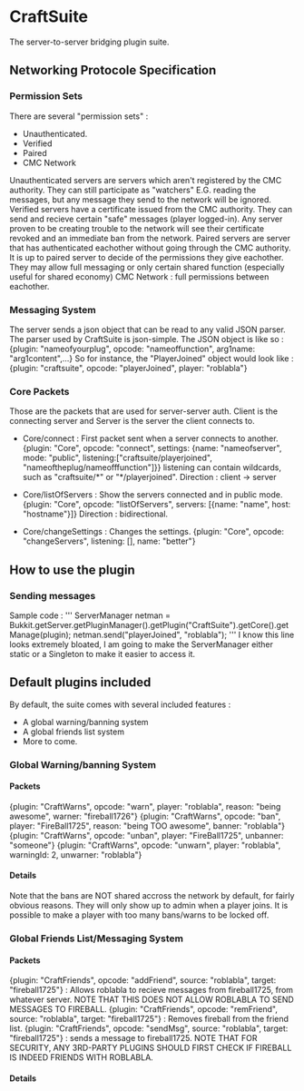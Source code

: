 CraftSuite
==========

The server-to-server bridging plugin suite.

## Networking Protocole Specification ##
### Permission Sets ###
There are several "permission sets" : 
* Unauthenticated.
* Verified
* Paired
* CMC Network

Unauthenticated servers are servers which aren't registered by the CMC authority. They can still participate as "watchers" E.G. reading the messages, but any message they send to the network will be ignored.
Verified servers have a certificate issued from the CMC authority. They can send and recieve certain "safe" messages (player logged-in). Any server proven to be creating trouble to the network will see their certificate revoked and an immediate ban from the network.
Paired servers are server that has authenticated eachother without going through the CMC authority. It is up to paired server to decide of the permissions they give eachother. They may allow full messaging or only certain shared function (especially useful for shared economy)
CMC Network : full permissions between eachother.

### Messaging System ###
The server sends a json object that can be read to any valid JSON parser. The parser used by CraftSuite is json-simple. The JSON object is like so : 
{plugin: "nameofyourplug", opcode: "nameoffunction", arg1name: "arg1content",...}
So for instance, the "PlayerJoined" object would look like : 
{plugin: "craftsuite", opcode: "playerJoined", player: "roblabla"}

### Core Packets ###
Those are the packets that are used for server-server auth. Client is the connecting server and Server is the server the client connects to.

* Core/connect : First packet sent when a server connects to another. 
{plugin: "Core", opcode: "connect", settings: {name: "nameofserver", mode: "public", listening:["craftsuite/playerjoined", "nameoftheplug/nameofffunction"]}}
listening can contain wildcards, such as "craftsuite/\*" or "\*/playerjoined".
Direction : client -> server

* Core/listOfServers : Show the servers connected and in public mode.
{plugin: "Core", opcode: "listOfServers", servers: [{name: "name", host: "hostname"}]}
Direction : bidirectional. 

* Core/changeSettings : Changes the settings.
{plugin: "Core", opcode: "changeServers", listening: [], name: "better"} 

## How to use the plugin ##
### Sending messages ###
Sample code : 
'''
ServerManager netman = Bukkit.getServer.getPluginManager().getPlugin("CraftSuite").getCore().getManage(plugin);
netman.send("playerJoined", "roblabla");
'''
I know this line looks extremely bloated, I am going to make the ServerManager either static or a Singleton to make it easier to access it.

## Default plugins included ##
By default, the suite comes with several included features : 
* A global warning/banning system
* A global friends list system
* More to come.

### Global Warning/banning System ###
#### Packets ####
{plugin: "CraftWarns", opcode: "warn", player: "roblabla", reason: "being awesome", warner: "fireball1726"}
{plugin: "CraftWarns", opcode: "ban", player: "FireBall1725", reason: "being TOO awesome", banner: "roblabla"}
{plugin: "CraftWarns", opcode: "unban", player: "FireBall1725", unbanner: "someone"}
{plugin: "CraftWarns", opcode: "unwarn", player: "roblabla", warningId: 2, unwarner: "roblabla"}

#### Details ####
Note that the bans are NOT shared accross the network by default, for fairly obvious reasons. They will only show up to admin when a player joins. It is possible to make a player with too many bans/warns to be locked off.

### Global Friends List/Messaging System ###
#### Packets ####
{plugin: "CraftFriends", opcode: "addFriend", source: "roblabla", target: "fireball1725"} : Allows roblabla to recieve messages from fireball1725, from whatever server. NOTE THAT THIS DOES NOT ALLOW ROBLABLA TO SEND MESSAGES TO FIREBALL.
{plugin: "CraftFriends", opcode: "remFriend", source: "roblabla", target: "fireball1725"} : Removes fireball from the friend list.
{plugin: "CraftFriends", opcode: "sendMsg", source: "roblabla", target: "fireball1725"} : sends a message to fireball1725. NOTE THAT FOR SECURITY, ANY 3RD-PARTY PLUGINS SHOULD FIRST CHECK IF FIREBALL IS INDEED FRIENDS WITH ROBLABLA.

#### Details ####
